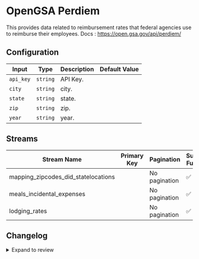 # OpenGSA Perdiem
This provides data related to reimbursement rates that federal agencies use to reimburse their employees.
Docs : https://open.gsa.gov/api/perdiem/

## Configuration

| Input | Type | Description | Default Value |
|-------|------|-------------|---------------|
| `api_key` | `string` | API Key.  |  |
| `city` | `string` | city.  |  |
| `state` | `string` | state.  |  |
| `zip` | `string` | zip.  |  |
| `year` | `string` | year.  |  |

## Streams
| Stream Name | Primary Key | Pagination | Supports Full Sync | Supports Incremental |
|-------------|-------------|------------|---------------------|----------------------|
| mapping_zipcodes_did_statelocations |  | No pagination | ✅ |  ❌  |
| meals_incidental_expenses |  | No pagination | ✅ |  ❌  |
| lodging_rates |  | No pagination | ✅ |  ❌  |

## Changelog

<details>
  <summary>Expand to review</summary>

| Version          | Date              | Pull Request | Subject        |
|------------------|-------------------|--------------|----------------|
| 0.0.1 | 2024-11-01 | | Initial release by [@ombhardwajj](https://github.com/ombhardwajj) via Connector Builder |

</details>
